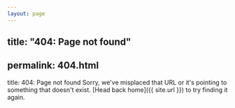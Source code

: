 ```yaml
---
layout: page
---
```

title: "404: Page not found"
---
permalink: 404.html
---

title: 404: Page not found
Sorry, we've misplaced that URL or it's pointing to something that doesn't exist. [Head back home]({{ site.url }}) to try finding it again.